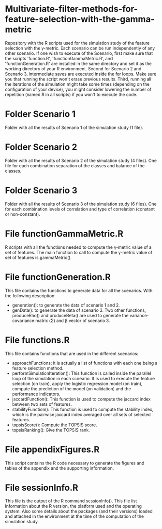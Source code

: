 # Multivariate-filter-methods-for-feature-selection-with-the-gamma-metric

Repository with the R scripts used for the simulation study of the feature selection with the γ-metric. Each scenario can be run independently of any other scenario. If one wish to execute of the Scenario, first make sure that the scripts 'function.R', 'functionGammaMetric.R', and 'functionGeneration.R' 
are installed in the same directory and set it as the working directory of your R environment. Second for Scenario 2 and Scenario 3, intermediate saves are executed inside the for loops. Make sure you that running the script won't erase previous results. 
Third, running all the iterations of the simulation might take some times (depending on the configuration of your device), you might consider lowering the number of repetition (named R in all scripts) if you won't to execute the code. 

# Folder Scenario 1
Folder with all the results of Scenario 1 of the simulation study (1 file). 

# Folder Scenario 2
Folder with all the results of Scenario 2 of the simulation study (4 files). One file for each combination separation of the classes and balance of the classes. 

# Folder Scenario 3
Folder with all the results of Scenario 3 of the simulation study (6 files). One for each combination levels of correlation and type of correlation (constant or non-constant).

# File functionGammaMetric.R
R scripts with all the functions needed to compute the γ-metric value of a set of features. The main function to call to compute the γ-metric value of set of features is gammaMetric().

# File functionGeneration.R
This file contains the functions to generate data for all the scenarios. With the following description:
- generation(): to generate the data of scenario 1 and 2.
- genData(): to generate the data of scenario 3.
Two other functions, produceRho() and produceBeta() are used to generate the variance-covariance matrix (Σ) and β vector of scenario 3.

# File functions.R
This file contains functions that are used in the different scenarios:
- approachFunctions: it is actually a list of functions with each one being a feature selection method.
- performSimulationIteration(): This function is called inside the parallel loop of the simulation in each scneario. It is used to execute the feature selection (on train), apply the logistic regression model (on train), compute the prediction of the model (on validation) and the performance indicators.
- jaccardFunction(): This function is used to compute the jaccard index between two sets of features.
- stabilityFunction(): This function is used to compute the stability index, which is the pairwise jaccard index averaged over all sets of selected features.
- topsisScore(): Compute the TOPSIS score.
- topsisRanking(): Give the TOPSIS rank.

# File appendixFigures.R
This script contains the R code necessary to generate the figures and tables of the appendix and the supporting information.

# File sessionInfo.R
This file is the output of the R command sessionInfo(). This file list information about the R version, the platform used and the operating system. Also some details about the packages (and their versions) loaded and attached in the environment at the time of the computation of the simulation study.
